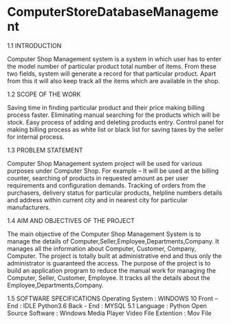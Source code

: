 # ComputerStoreDatabaseManagement


1.1 INTRODUCTION

Computer Shop Management system is a system in which user has
to enter the model number of particular product total number of
items. From these two fields, system will generate a record for that
particular product. Apart from this it will also keep track all the
items which are available in the shop.

1.2 SCOPE OF THE WORK

Saving time in finding particular product and their price
making billing process faster. Eliminating manual searching
for the products which will be stock. Easy process of adding
and deleting products entry. Control panel for making billing
process as white list or black list for saving taxes by the seller
for internal process.

1.3 PROBLEM STATEMENT

Computer Shop Management system project will be used for
various purposes under Computer Shop. For example – It will
be used at the billing counter, searching of products in
requested amount as per user requirements and configuration
demands. Tracking of orders from the purchasers, delivery
status for particular products, helpline numbers details and
address within current city and in nearest city for particular
manufacturers.

1.4 AIM AND OBJECTIVES OF THE PROJECT

The main objective of the Computer Shop Management System is to
manage the details of
Computer,Seller,Employee,Departments,Company. It manages all
the information about Computer, Customer, Company, Computer.
The project is totally built at administrative end and thus only the
administrator is guaranteed the access. The purpose of the project is
to build an application program to reduce the manual work for
managing the Computer, Seller, Customer, Employee. It tracks all the
details about the Employee,Departments,Company.

1.5 SOFTWARE SPECIFICATIONS
Operating System : WINDOWS 10
Front – End : IDLE Python3.6
Back - End : MYSQL 5.1
Language : Python
Open Source Software : Windows Media Player
Video File Extention : Mov File
